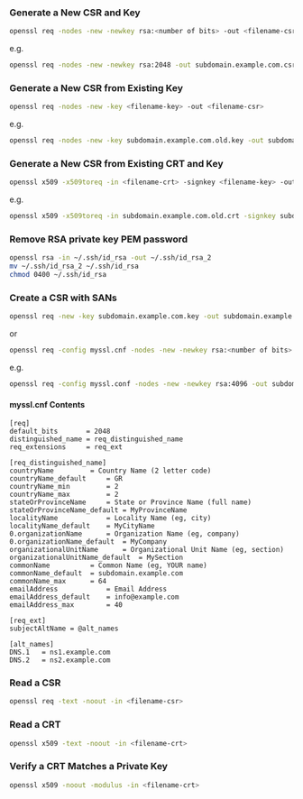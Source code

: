 ### Generate a New CSR and Key
```bash
openssl req -nodes -new -newkey rsa:<number of bits> -out <filename-csr> -keyout <filename-key>
```

e.g. 
```bash
openssl req -nodes -new -newkey rsa:2048 -out subdomain.example.com.csr -keyout subdomain.example.com.key
```

### Generate a New CSR from Existing Key
```bash
openssl req -nodes -new -key <filename-key> -out <filename-csr>
```

e.g. 
```bash
openssl req -nodes -new -key subdomain.example.com.old.key -out subdomain.example.com.new.csr
```

### Generate a New CSR from Existing CRT and Key
```bash
openssl x509 -x509toreq -in <filename-crt> -signkey <filename-key> -out <filename-csr>
```

e.g. 
```bash
openssl x509 -x509toreq -in subdomain.example.com.old.crt -signkey subdomain.example.com.key -out subdomain.example.com.csr
```

### Remove RSA private key PEM password
```bash
openssl rsa -in ~/.ssh/id_rsa -out ~/.ssh/id_rsa_2
mv ~/.ssh/id_rsa_2 ~/.ssh/id_rsa
chmod 0400 ~/.ssh/id_rsa
```

### Create a CSR with SANs
```bash
openssl req -new -key subdomain.example.com.key -out subdomain.example.com.req -config myssl.cnf
```

or

```bash
openssl req -config myssl.cnf -nodes -new -newkey rsa:<number of bits> -out <filename-csr> -keyout <filename-key>
```

e.g.
```bash
openssl req -config myssl.conf -nodes -new -newkey rsa:4096 -out subdomain.example.com.csr -keyout subdomain.example.com.key
```

#### myssl.cnf Contents
```
[req]
default_bits       = 2048
distinguished_name = req_distinguished_name
req_extensions     = req_ext

[req_distinguished_name]
countryName			= Country Name (2 letter code)
countryName_default		= GR
countryName_min			= 2
countryName_max			= 2
stateOrProvinceName		= State or Province Name (full name)
stateOrProvinceName_default	= MyProvinceName
localityName			= Locality Name (eg, city)
localityName_default	= MyCityName
0.organizationName		= Organization Name (eg, company)
0.organizationName_default	= MyCompany
organizationalUnitName		= Organizational Unit Name (eg, section)
organizationalUnitName_default	= MySection
commonName			= Common Name (eg, YOUR name)
commonName_default  = subdomain.example.com
commonName_max		= 64
emailAddress			= Email Address
emailAddress_default	= info@example.com
emailAddress_max		= 40

[req_ext]
subjectAltName = @alt_names

[alt_names]
DNS.1   = ns1.example.com
DNS.2   = ns2.example.com
```

### Read a CSR
```bash
openssl req -text -noout -in <filename-csr>
```

### Read a CRT
```bash
openssl x509 -text -noout -in <filename-crt>
```

### Verify a CRT Matches a Private Key
```bash
openssl x509 -noout -modulus -in <filename-crt>
```


